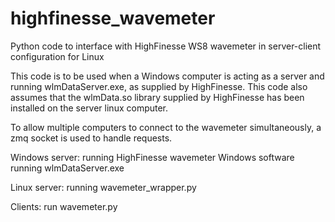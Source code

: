 # highfinesse_wavemeter
Python code to interface with HighFinesse WS8 wavemeter in server-client configuration for Linux

This code is to be used when a Windows computer is acting as a server and running wlmDataServer.exe, as supplied by HighFinesse. 
This code also assumes that the wlmData.so library supplied by HighFinesse has been installed on the server linux computer. 

To allow multiple computers to connect to the wavemeter simultaneously, a zmq socket is used to handle requests. 

Windows server:
running HighFinesse wavemeter Windows software
running wlmDataServer.exe

Linux server: 
running wavemeter_wrapper.py

Clients:
run wavemeter.py

